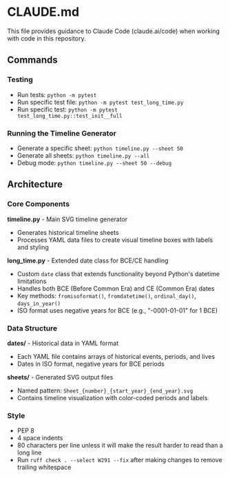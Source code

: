 # CLAUDE.md

This file provides guidance to Claude Code (claude.ai/code) when working with
code in this repository.

## Commands

### Testing
- Run tests: `python -m pytest`
- Run specific test file: `python -m pytest test_long_time.py`
- Run specific test: `python -m pytest test_long_time.py::test_init__full`

### Running the Timeline Generator
- Generate a specific sheet: `python timeline.py --sheet 50`
- Generate all sheets: `python timeline.py --all`
- Debug mode: `python timeline.py --sheet 50 --debug`

## Architecture

### Core Components

**timeline.py** - Main SVG timeline generator
- Generates historical timeline sheets
- Processes YAML data files to create visual timeline boxes with labels and styling

**long_time.py** - Extended date class for BCE/CE handling
- Custom `date` class that extends functionality beyond Python's datetime limitations
- Handles both BCE (Before Common Era) and CE (Common Era) dates
- Key methods: `fromisoformat()`, `fromdatetime()`, `ordinal_day()`, `days_in_year()`
- ISO format uses negative years for BCE (e.g., "-0001-01-01" for 1 BCE)

### Data Structure

**dates/** - Historical data in YAML format
- Each YAML file contains arrays of historical events, periods, and lives
- Dates in ISO format, negative years for BCE periods

**sheets/** - Generated SVG output files
- Named pattern: `Sheet_{number}_{start_year}_{end_year}.svg`
- Contains timeline visualization with color-coded periods and labels

### Style

- PEP 8
- 4 space indents
- 80 characters per line unless it will make the result harder to read than a long line
- Run `ruff check . --select W291 --fix` after making changes to remove trailing whitespace
